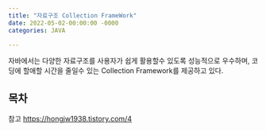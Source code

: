 ```yaml
---
title: "자료구조 Collection FrameWork"
date: 2022-05-02-00:00:00 -0000
categories: JAVA

---
```


자바에서는 다양한 자료구조를 사용자가 쉽게 활용할수 있도록 성능적으로 우수하며, 코딩에 할애할 시간을 줄일수 있는 Collection Framework를 제공하고 있다. 

## 목차

참고
https://hongjw1938.tistory.com/4
